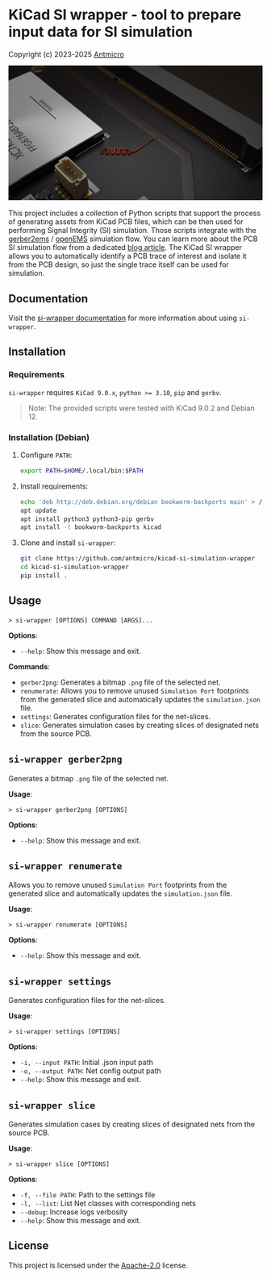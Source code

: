 # KiCad SI wrapper - tool to prepare input data for SI simulation

Copyright (c) 2023-2025 [Antmicro](https://www.antmicro.com)

![ ](img/si-wrapper.png)

This project includes a collection of Python scripts that support the process of
generating assets from KiCad PCB files, which can be then used for performing
Signal Integrity (SI) simulation.
Those scripts integrate with the
[gerber2ems](https://github.com/antmicro/gerber2ems) /
[openEMS](https://github.com/thliebig/openEMS) simulation flow.
You can learn more about the PCB SI simulation flow from a dedicated
[blog article](https://antmicro.com/blog/2023/11/open-source-signal-integrity-analysis/).
The KiCad SI wrapper allows you to automatically identify a PCB trace of interest
and isolate it from the PCB design,
so just the single trace itself can be used for simulation.

## Documentation

Visit the
[si-wrapper documentation](https://antmicro.github.io/kicad-si-simulation-wrapper)
for more information about using `si-wrapper`.

## Installation

### Requirements

`si-wrapper` requires `KiCad 9.0.x`, `python >= 3.10`, `pip` and `gerbv`.

> Note: The provided scripts were tested with KiCad 9.0.2 and Debian 12.

### Installation (Debian)

1. Configure `PATH`:

    ```bash
    export PATH=$HOME/.local/bin:$PATH
    ```

2. Install requirements:

     
    ```bash
    echo 'deb http://deb.debian.org/debian bookworm-backports main' > /etc/apt/sources.list.d/backports.list
    apt update
    apt install python3 python3-pip gerbv
    apt install -t bookworm-backports kicad
    ```


3. Clone and install `si-wrapper`:

    ```bash
    git clone https://github.com/antmicro/kicad-si-simulation-wrapper
    cd kicad-si-simulation-wrapper
    pip install .
    ```

## Usage

```console
> si-wrapper [OPTIONS] COMMAND [ARGS]...
```

**Options**:

* `--help`: Show this message and exit.

**Commands**:

* `gerber2png`: Generates a bitmap `.png` file of the selected net.
* `renumerate`: Allows you to remove unused `Simulation Port` footprints from
    the generated slice and automatically updates the `simulation.json` file.
* `settings`: Generates configuration files for the net-slices.
* `slice`: Generates simulation cases by creating slices of designated nets
    from the source PCB.

## `si-wrapper gerber2png`

Generates a bitmap `.png` file of the selected net.

**Usage**:

```console
> si-wrapper gerber2png [OPTIONS]
```

**Options**:

* `--help`: Show this message and exit.

## `si-wrapper renumerate`

Allows you to remove unused `Simulation Port` footprints from the generated slice
and automatically updates the `simulation.json` file.

**Usage**:

```console
> si-wrapper renumerate [OPTIONS]
```

**Options**:

* `--help`: Show this message and exit.

## `si-wrapper settings`

Generates configuration files for the net-slices.

**Usage**:

```console
> si-wrapper settings [OPTIONS]
```

**Options**:

* `-i, --input PATH`: Initial .json input path
* `-o, --output PATH`: Net config output path
* `--help`: Show this message and exit.

## `si-wrapper slice`

Generates simulation cases by creating slices of designated nets from the source PCB.

**Usage**:

```console
> si-wrapper slice [OPTIONS]
```

**Options**:

* `-f, --file PATH`: Path to the settings file
* `-l, --list`: List Net classes with corresponding nets
* `--debug`: Increase logs verbosity
* `--help`: Show this message and exit.

## License

This project is licensed under the [Apache-2.0](LICENSE) license.
